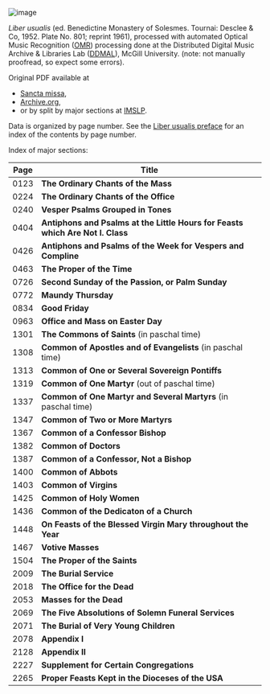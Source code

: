 
![image](https://github.com/craigsapp/website-polish-scores/assets/3487289/23504cc9-5501-42e9-9935-98e73054d6da)

*Liber usualis* (ed. Benedictine Monastery of Solesmes. Tournai:
Desclee & Co, 1952. Plate No. 801; reprint 1961), processed with
automated Optical Music Recognition ([OMR](http://en.wikipedia.org/wiki/Music_OCR)) 
processing done at the Distributed Digital Music Archive & Libraries 
Lab ([DDMAL](https://ddmal.music.mcgill.ca)), 
McGill University.  (note: not manually proofread, so expect some errors).

Original PDF available at
* [Sancta missa](http://www.sanctamissa.org/en/music/gregorian-chant/choir/liber-usualis-1961.html),
* [Archive.org](http://archive.org/details/TheLiberUsualis1961), 
* or by split by major sections at [IMSLP](https://imslp.org/wiki/Liber_Usualis_(Gregorian_Chant)).

Data is organized by page number.  See the [Liber usualis preface](liber-usualis-1961-preface.pdf) for an index of the contents by page number.

Index of major sections:

| Page | Title |
| ---- | ----- |
| 0123 | **The Ordinary Chants of the Mass** | 
| 0224 | **The Ordinary Chants of the Office** |
| 0240 | **Vesper Psalms Grouped in Tones** |
| 0404 | **Antiphons and Psalms at the Little Hours for Feasts which Are Not I. Class** |
| 0426 | **Antiphons and Psalms of the Week for Vespers and Compline** |
| 0463 | **The Proper of the Time** |
| 0726 | **Second Sunday of the Passion, or Palm Sunday** |
| 0772 | **Maundy Thursday** |
| 0834 | **Good Friday** |
| 0963 | **Office and Mass on Easter Day** |
| 1301 | **The Commons of Saints** (in paschal time) |
| 1308 | **Common of Apostles and of Evangelists** (in paschal time) |
| 1313 | **Common of One or Several Sovereign Pontiffs** |
| 1319 | **Common of One Martyr** (out of paschal time) |
| 1337 | **Common of One Martyr and Several Martyrs** (in paschal time) |
| 1347 | **Common of Two or More Martyrs** |
| 1367 | **Common of a Confessor Bishop** |
| 1382 | **Common of Doctors** |
| 1387 | **Common of a Confessor, Not a Bishop** |
| 1400 | **Common of Abbots** |
| 1403 | **Common of Virgins** |
| 1425 | **Common of Holy Women** |
| 1436 | **Common of the Dedicaton of a Church** |
| 1448 | **On Feasts of the Blessed Virgin Mary throughout the Year** |
| 1467 | **Votive Masses** |
| 1504 | **The Proper of the Saints** |
| 2009 | **The Burial Service** |
| 2018 | **The Office for the Dead** |
| 2053 | **Masses for the Dead** |
| 2069 | **The Five Absolutions of Solemn Funeral Services** |
| 2071 | **The Burial of Very Young Children** |
| 2078 | **Appendix I** |
| 2128 | **Appendix II** |
| 2227 | **Supplement for Certain Congregations** |
| 2265 | **Proper Feasts Kept in the Dioceses of the USA** |



